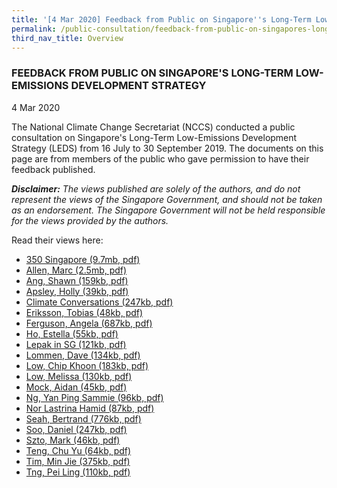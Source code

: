 ```yaml
---
title: '[4 Mar 2020] Feedback from Public on Singapore''s Long-Term Low-Emissions Development Strategy'
permalink: /public-consultation/feedback-from-public-on-singapores-long-term-low-emissions-development-strategy/
third_nav_title: Overview
---
```


### FEEDBACK FROM PUBLIC ON SINGAPORE'S LONG-TERM LOW-EMISSIONS DEVELOPMENT STRATEGY

4 Mar 2020

The National Climate Change Secretariat (NCCS) conducted a public consultation on Singapore's Long-Term Low-Emissions Development Strategy (LEDS) from 16 July to 30 September 2019. The documents on this page are from members of the public who gave permission to have their feedback published.

***Disclaimer:** The views published are solely of the authors, and do not represent the views of the Singapore Government, and should not be taken as an endorsement. The Singapore Government will not be held responsible for the views provided by the authors.*


Read their views here:

 - <a href="/docs/default-source/publications/350 Singapore.pdf" target="_blank">350 Singapore (9.7mb, pdf)</a>
 - <a href="/docs/default-source/publications/Allen, Marc.pdf" target="_blank">Allen, Marc (2.5mb, pdf) </a>
 - <a href="/docs/default-source/publications/Ang, Shawn.pdf" target="_blank">Ang, Shawn (159kb, pdf) </a>
 - <a href="/docs/default-source/publications/Apsley, Holly.pdf" target="_blank">Apsley, Holly (39kb, pdf) </a>
 - <a href="/docs/default-source/publications/Climate Conversations.pdf" target="_blank">Climate Conversations (247kb, pdf) </a>
 - <a href="/docs/default-source/publications/Eriksson, Tobias.pdf" target="_blank">Eriksson, Tobias (48kb, pdf) </a>
 - <a href="/docs/default-source/publications/Ferguson, Angela.pdf" target="_blank">Ferguson, Angela (687kb, pdf) </a>
 - <a href="/docs/default-source/publications/Ho, Estella.pdf" target="_blank">Ho, Estella (55kb, pdf) </a>
 - <a href="/docs/default-source/publications/Lepak in SG.pdf" target="_blank">Lepak in SG (121kb, pdf) </a>
 - <a href="/docs/default-source/publications/Lommen, Dave.pdf" target="_blank">Lommen, Dave (134kb, pdf) </a>
 - <a href="/docs/default-source/publications/Low, Chip Khoon.pdf" target="_blank">Low, Chip Khoon (183kb, pdf) </a>
 - <a href="/docs/default-source/publications/Low, Melissa.pdf" target="_blank">Low, Melissa (130kb, pdf) </a>
 - <a href="/docs/default-source/publications/Mock, Aidan.pdf" target="_blank">Mock, Aidan (45kb, pdf) </a>
 - <a href="/docs/default-source/publications/Ng, Yan Ping Sammie.pdf" target="_blank">Ng, Yan Ping Sammie (96kb, pdf) </a>
 - <a href="/docs/default-source/publications/Nor Lastrina Hamid.pdf" target="_blank">Nor Lastrina Hamid (87kb, pdf) </a>
 - <a href="/docs/default-source/publications/Seah, Bertrand.pdf" target="_blank">Seah, Bertrand (776kb, pdf) </a>
 - <a href="/docs/default-source/publications/Soo, Daniel.pdf" target="_blank">Soo, Daniel (247kb, pdf) </a>
 - <a href="/docs/default-source/publications/Szto, Mark.pdf" target="_blank">Szto, Mark (46kb, pdf) </a>
 - <a href="/docs/default-source/publications/Teng, Chu Yu.pdf" target="_blank">Teng, Chu Yu (64kb, pdf) </a>
 - <a href="/docs/default-source/publications/Tim, Min Jie.pdf" target="_blank">Tim, Min Jie (375kb, pdf) </a>
 - <a href="/docs/default-source/publications/Tng, Pei Ling.pdf" target="_blank">Tng, Pei Ling (110kb, pdf) </a>

